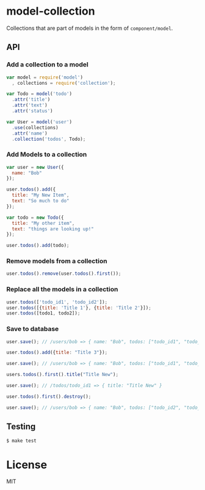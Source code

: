 
# model-collection

  Collections that are part of models in the form of `component/model`.

## API

### Add a collection to a model

```js
var model = require('model')
  , collections = require('collection');

var Todo = model('todo')
  .attr('title')
  .attr('text')
  .attr('status')

var User = model('user')
  .use(collections)
  .attr('name')
  .collection('todos', Todo);

```

### Add Models to a collection

```js
var user = new User({
  name: "Bob"
});

user.todos().add({
  title: "My New Item",
  text: "So much to do"
});

var todo = new Todo({
  title: "My other item",
  text: "things are looking up!"
});

user.todos().add(todo);

```

### Remove models from a collection

```js
user.todos().remove(user.todos().first());

```

### Replace all the models in a collection

```js
user.todos(['todo_id1', 'todo_id2']);
user.todos([{title: 'Title 1'}, {title: 'Title 2'}]);
user.todos([todo1, todo2]);

```

### Save to database

```js
user.save(); // /users/bob => { name: "Bob", todos: ["todo_id1", "todo_id2"] }

user.todos().add({title: "Title 3"});

user.save(); // /users/bob => { name: "Bob", todos: ["todo_id1", "todo_id2", "todo_id3"] }

users.todos().first().title("Title New");

user.save(); // /todos/todo_id1 => { title: "Title New" }

user.todos().first().destroy();

user.save(); // /users/bob => { name: "Bob", todos: ["todo_id2", "todo_id3"] }

```


## Testing

```
$ make test
```

# License

  MIT